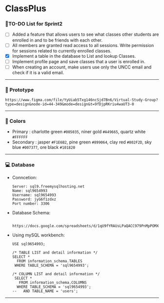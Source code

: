 # ClassPlus
### :bell:TO-DO List for Sprint2
  - [ ] Added a feature that allows users to see what classes other students are enrolled in and to be friends with each other.
  - [ ] All members are granted read access to all sessions. Write permission for sessions related to currently enrolled classes.
  - [x] Implement a table in the database to List and lookup Classes.
  - [ ] Implement profile page and save classes that a user is enrolled in.
  - [ ] When creating an account, make users use only the UNCC email and check if it is a valid email.
---

### :gem: Prototype
  ```
  https://www.figma.com/file/YyUiab5Txg146ncSjd7Bn6/Virtual-Study-Group?type=design&node-id=44-349&mode=design&t=9fDjpRKriu4waUT3-0
  ```
---

### :art: Colors
- Primary : charlotte green `#005035`, niner gold `#A49665`, quartz white `#FFFFFF`
- Secondary : jasper `#F1E6B2`, pine green `#899064`, clay red `#802F2D`, sky blue `#007377`, ore black `#101820`
---

### :computer: Database
- Conncetion:
  ```
  Server: sql9.freemysqlhosting.net
  Name: sql9654993
  Username: sql9654993
  Password: jyG6f1zdxz
  Port number: 3306
  ```
- Database Schema:
  ```
    https://docs.google.com/spreadsheets/d/1qU9fYRAUsLPaQACC979PnMpPOMXpSOPFPisOgn9fzVM/edit#gid=884399397
  ```
- Using mySQL workbench: 
  ```
  USE sql9654993;

  /* TABLE LIST and detail information */
  SELECT * 
    FROM information_schema.TABLES
   WHERE TABLE_SCHEMA = 'sql9654993';
 
  /* COLUMN LIST and detail information */
   SELECT *
     FROM information_schema.COLUMNS
    WHERE TABLE_SCHEMA = 'sql9654993';
  --   AND TABLE_NAME = 'users';
  ```
---
